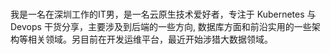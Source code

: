 # 


我是一名在深圳工作的IT男，是一名云原生技术爱好者，专注于 Kubernetes 与 Devops 干货分享，主要涉及到后端的一些方向, 数据库方面和前沿实用的一些架构等相关领域。另目前在开发运维平台，最近开始涉猎大数据领域。







